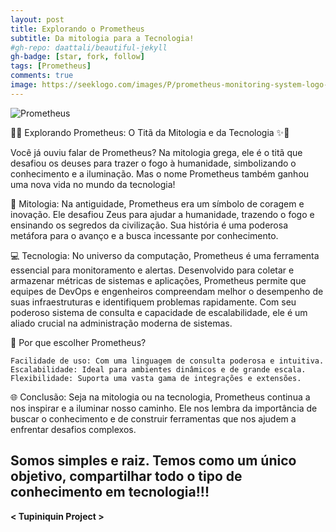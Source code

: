 ```yaml
---
layout: post
title: Explorando o Prometheus
subtitle: Da mitologia para a Tecnologia!
#gh-repo: daattali/beautiful-jekyll
gh-badge: [star, fork, follow]
tags: [Prometheus]
comments: true
image: https://seeklogo.com/images/P/prometheus-monitoring-system-logo-3C07B67C00-seeklogo.com.png
---
```


![Prometheus](https://seeklogo.com/images/P/prometheus-monitoring-system-logo-3C07B67C00-seeklogo.com.png)

🔭✨ Explorando Prometheus: O Titã da Mitologia e da Tecnologia ✨🔭

Você já ouviu falar de Prometheus? Na mitologia grega, ele é o titã que desafiou os deuses para trazer o fogo à humanidade, simbolizando o conhecimento e a iluminação. Mas o nome Prometheus também ganhou uma nova vida no mundo da tecnologia!

🌟 Mitologia: Na antiguidade, Prometheus era um símbolo de coragem e inovação. Ele desafiou Zeus para ajudar a humanidade, trazendo o fogo e ensinando os segredos da civilização. Sua história é uma poderosa metáfora para o avanço e a busca incessante por conhecimento.

💻 Tecnologia: No universo da computação, Prometheus é uma ferramenta essencial para monitoramento e alertas. Desenvolvido para coletar e armazenar métricas de sistemas e aplicações, Prometheus permite que equipes de DevOps e engenheiros compreendam melhor o desempenho de suas infraestruturas e identifiquem problemas rapidamente. Com seu poderoso sistema de consulta e capacidade de escalabilidade, ele é um aliado crucial na administração moderna de sistemas.

🔧 Por que escolher Prometheus?

    Facilidade de uso: Com uma linguagem de consulta poderosa e intuitiva.
    Escalabilidade: Ideal para ambientes dinâmicos e de grande escala.
    Flexibilidade: Suporta uma vasta gama de integrações e extensões.

🌐 Conclusão: Seja na mitologia ou na tecnologia, Prometheus continua a nos inspirar e a iluminar nosso caminho. Ele nos lembra da importância de buscar o conhecimento e de construir ferramentas que nos ajudem a enfrentar desafios complexos.

## Somos simples e raiz. Temos como um único objetivo, compartilhar todo o tipo de conhecimento em tecnologia!!!

**< Tupiniquin Project >**
